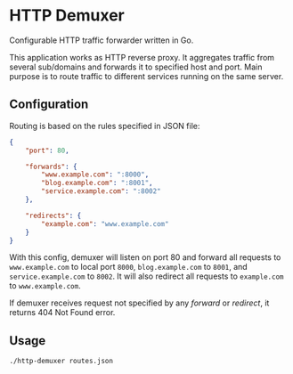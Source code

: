 # HTTP Demuxer
Configurable HTTP traffic forwarder written in Go.

This application works as HTTP reverse proxy. It aggregates traffic from several sub/domains and forwards it to specified host and port. Main purpose is to route traffic to different services running on the same server.

## Configuration
Routing is based on the rules specified in JSON file:
```json
{
    "port": 80,

    "forwards": {
        "www.example.com": ":8000",
        "blog.example.com": ":8001",
        "service.example.com": ":8002"
    },

    "redirects": {
        "example.com": "www.example.com"
    }
}
```
With this config, demuxer will listen  on port 80 and forward all requests
to `www.example.com` to local port `8000`, `blog.example.com` to `8001`,
and `service.example.com` to `8002`. It will also redirect all requests to `example.com` to
`www.example.com`.

If demuxer receives request not specified by any _forward_ or _redirect_, it returns 404
Not Found error.

## Usage
```bash
./http-demuxer routes.json
```
